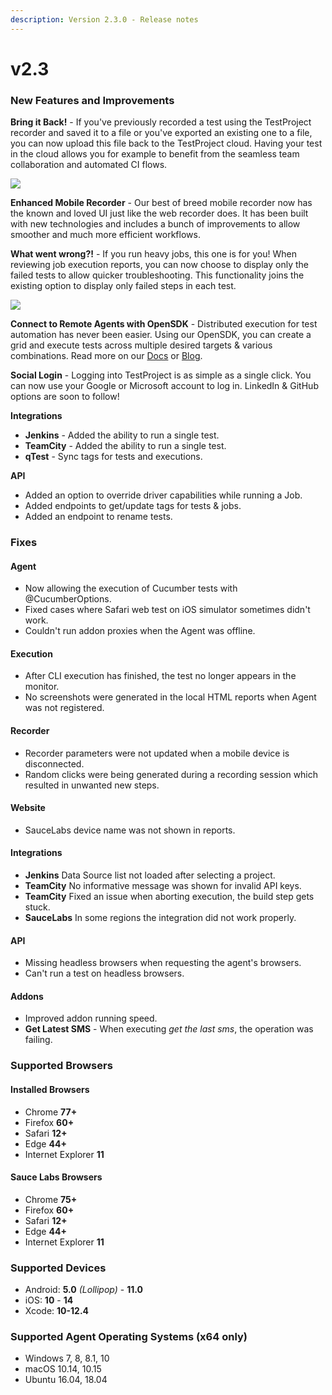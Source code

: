 ```yaml
---
description: Version 2.3.0 - Release notes
---
```


# v2.3

### New Features and Improvements

**Bring it Back!** - If you've previously recorded a test using the TestProject recorder and saved it to a file or you've exported an existing one to a file, you can now upload this file back to the TestProject cloud. Having your test in the cloud allows you for example to benefit from the seamless team collaboration and automated CI flows.

![](https://storage-static.testproject.io/release-notes/2.2.0/import-test.gif)

**Enhanced Mobile Recorder** - Our best of breed mobile recorder now has the known and loved UI just like the web recorder does. It has been built with new technologies and includes a bunch of improvements to allow smoother and much more efficient workflows.

**What went wrong?!** - If you run heavy jobs, this one is for you! When reviewing job execution reports, you can now choose to display only the failed tests to allow quicker troubleshooting. This functionality joins the existing option to display only failed steps in each test.

![](https://storage-static.testproject.io/release-notes/2.2.0/show-only-failed.gif)

**Connect to Remote Agents with OpenSDK** - Distributed execution for test automation has never been easier. Using our OpenSDK, you can create a grid and execute tests across multiple desired targets & various combinations. Read more on our [Docs](https://docs.testproject.io/testproject-sdk/opensdk-v2/java-sdk/running-on-remote-agents) or [Blog](https://blog.testproject.io/2021/04/28/distributed-execution-for-test-automation/).

**Social Login** - Logging into TestProject is as simple as a single click. You can now use your Google or Microsoft account to log in. LinkedIn & GitHub options are soon to follow!

**Integrations**

* **Jenkins** - Added the ability to run a single test.
* **TeamCity** - Added the ability to run a single test.
* **qTest** - Sync tags for tests and executions.

**API**

* Added an option to override driver capabilities while running a Job.
* Added endpoints to get/update tags for tests & jobs.
* Added an endpoint to rename tests.

### Fixes

#### Agent

* Now allowing the execution of Cucumber tests with @CucumberOptions.
* Fixed cases where Safari web test on iOS simulator sometimes didn't work.
* Couldn't run addon proxies when the Agent was offline.

#### Execution

* After CLI execution has finished, the test no longer appears in the monitor.
* No screenshots were generated in the local HTML reports when Agent was not registered.

#### Recorder

* Recorder parameters were not updated when a mobile device is disconnected.
* Random clicks were being generated during a recording session which resulted in unwanted new steps.

#### Website

* SauceLabs device name was not shown in reports.

#### Integrations

* **Jenkins** Data Source list not loaded after selecting a project.
* **TeamCity** No informative message was shown for invalid API keys.
* **TeamCity** Fixed an issue when aborting execution, the build step gets stuck.
* **SauceLabs** In some regions the integration did not work properly.

#### API

* Missing headless browsers when requesting the agent's browsers.
* Can't run a test on headless browsers.

#### Addons

* Improved addon running speed.
* **Get Latest SMS** - When executing _get the last sms_, the operation was failing.

### Supported Browsers

#### Installed Browsers

* Chrome **77+**
* Firefox **60+**
* Safari **12+**
* Edge **44+**
* Internet Explorer **11**

#### Sauce Labs Browsers

* Chrome **75+**
* Firefox **60+**
* Safari **12+**
* Edge **44+**
* Internet Explorer **11**

### Supported Devices

* Android: **5.0** _(Lollipop)_ - **11.0**
* iOS: **10** - **14**
* Xcode: **10-12.4⁦**

### Supported Agent Operating Systems (x64 only)

* Windows 7, 8, 8.1, 10
* macOS 10.14, 10.15
* Ubuntu 16.04, 18.04&#x20;
